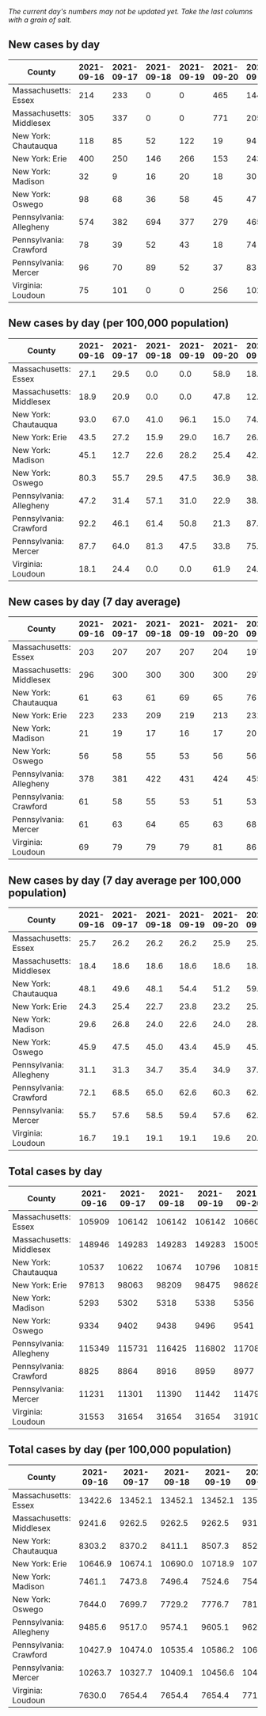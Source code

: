 _The current day's numbers may not be updated yet. Take the last columns with a grain of salt._
## New cases by day

| County | 2021-09-16 | 2021-09-17 | 2021-09-18 | 2021-09-19 | 2021-09-20 | 2021-09-21 | 2021-09-22 |
| --- | --- | --- | --- | --- | --- | --- | --- |
| Massachusetts: Essex | 214 | 233 | 0 | 0 | 465 | 144 |  |
| Massachusetts: Middlesex | 305 | 337 | 0 | 0 | 771 | 205 |  |
| New York: Chautauqua | 118 | 85 | 52 | 122 | 19 | 94 |  |
| New York: Erie | 400 | 250 | 146 | 266 | 153 | 243 |  |
| New York: Madison | 32 | 9 | 16 | 20 | 18 | 30 |  |
| New York: Oswego | 98 | 68 | 36 | 58 | 45 | 47 |  |
| Pennsylvania: Allegheny | 574 | 382 | 694 | 377 | 279 | 465 | 298 |
| Pennsylvania: Crawford | 78 | 39 | 52 | 43 | 18 | 74 | 65 |
| Pennsylvania: Mercer | 96 | 70 | 89 | 52 | 37 | 83 | 44 |
| Virginia: Loudoun | 75 | 101 | 0 | 0 | 256 | 102 | 110 |

## New cases by day (per 100,000 population)

| County | 2021-09-16 | 2021-09-17 | 2021-09-18 | 2021-09-19 | 2021-09-20 | 2021-09-21 | 2021-09-22 |
| --- | --- | --- | --- | --- | --- | --- | --- |
| Massachusetts: Essex | 27.1 | 29.5 | 0.0 | 0.0 | 58.9 | 18.3 |  |
| Massachusetts: Middlesex | 18.9 | 20.9 | 0.0 | 0.0 | 47.8 | 12.7 |  |
| New York: Chautauqua | 93.0 | 67.0 | 41.0 | 96.1 | 15.0 | 74.1 |  |
| New York: Erie | 43.5 | 27.2 | 15.9 | 29.0 | 16.7 | 26.5 |  |
| New York: Madison | 45.1 | 12.7 | 22.6 | 28.2 | 25.4 | 42.3 |  |
| New York: Oswego | 80.3 | 55.7 | 29.5 | 47.5 | 36.9 | 38.5 |  |
| Pennsylvania: Allegheny | 47.2 | 31.4 | 57.1 | 31.0 | 22.9 | 38.2 | 24.5 |
| Pennsylvania: Crawford | 92.2 | 46.1 | 61.4 | 50.8 | 21.3 | 87.4 | 76.8 |
| Pennsylvania: Mercer | 87.7 | 64.0 | 81.3 | 47.5 | 33.8 | 75.9 | 40.2 |
| Virginia: Loudoun | 18.1 | 24.4 | 0.0 | 0.0 | 61.9 | 24.7 | 26.6 |

## New cases by day (7 day average)

| County | 2021-09-16 | 2021-09-17 | 2021-09-18 | 2021-09-19 | 2021-09-20 | 2021-09-21 | 2021-09-22 |
| --- | --- | --- | --- | --- | --- | --- | --- |
| Massachusetts: Essex | 203 | 207 | 207 | 207 | 204 | 197 |  |
| Massachusetts: Middlesex | 296 | 300 | 300 | 300 | 300 | 297 |  |
| New York: Chautauqua | 61 | 63 | 61 | 69 | 65 | 76 |  |
| New York: Erie | 223 | 233 | 209 | 219 | 213 | 231 |  |
| New York: Madison | 21 | 19 | 17 | 16 | 17 | 20 |  |
| New York: Oswego | 56 | 58 | 55 | 53 | 56 | 56 |  |
| Pennsylvania: Allegheny | 378 | 381 | 422 | 431 | 424 | 455 | 438 |
| Pennsylvania: Crawford | 61 | 58 | 55 | 53 | 51 | 53 | 53 |
| Pennsylvania: Mercer | 61 | 63 | 64 | 65 | 63 | 68 | 67 |
| Virginia: Loudoun | 69 | 79 | 79 | 79 | 81 | 86 | 92 |

## New cases by day (7 day average per 100,000 population)

| County | 2021-09-16 | 2021-09-17 | 2021-09-18 | 2021-09-19 | 2021-09-20 | 2021-09-21 | 2021-09-22 |
| --- | --- | --- | --- | --- | --- | --- | --- |
| Massachusetts: Essex | 25.7 | 26.2 | 26.2 | 26.2 | 25.9 | 25.0 |  |
| Massachusetts: Middlesex | 18.4 | 18.6 | 18.6 | 18.6 | 18.6 | 18.4 |  |
| New York: Chautauqua | 48.1 | 49.6 | 48.1 | 54.4 | 51.2 | 59.9 |  |
| New York: Erie | 24.3 | 25.4 | 22.7 | 23.8 | 23.2 | 25.1 |  |
| New York: Madison | 29.6 | 26.8 | 24.0 | 22.6 | 24.0 | 28.2 |  |
| New York: Oswego | 45.9 | 47.5 | 45.0 | 43.4 | 45.9 | 45.9 |  |
| Pennsylvania: Allegheny | 31.1 | 31.3 | 34.7 | 35.4 | 34.9 | 37.4 | 36.0 |
| Pennsylvania: Crawford | 72.1 | 68.5 | 65.0 | 62.6 | 60.3 | 62.6 | 62.6 |
| Pennsylvania: Mercer | 55.7 | 57.6 | 58.5 | 59.4 | 57.6 | 62.1 | 61.2 |
| Virginia: Loudoun | 16.7 | 19.1 | 19.1 | 19.1 | 19.6 | 20.8 | 22.2 |

## Total cases by day

| County | 2021-09-16 | 2021-09-17 | 2021-09-18 | 2021-09-19 | 2021-09-20 | 2021-09-21 | 2021-09-22 |
| --- | --- | --- | --- | --- | --- | --- | --- |
| Massachusetts: Essex | 105909 | 106142 | 106142 | 106142 | 106607 | 106751 |  |
| Massachusetts: Middlesex | 148946 | 149283 | 149283 | 149283 | 150054 | 150259 |  |
| New York: Chautauqua | 10537 | 10622 | 10674 | 10796 | 10815 | 10909 |  |
| New York: Erie | 97813 | 98063 | 98209 | 98475 | 98628 | 98871 |  |
| New York: Madison | 5293 | 5302 | 5318 | 5338 | 5356 | 5386 |  |
| New York: Oswego | 9334 | 9402 | 9438 | 9496 | 9541 | 9588 |  |
| Pennsylvania: Allegheny | 115349 | 115731 | 116425 | 116802 | 117081 | 117546 | 117844 |
| Pennsylvania: Crawford | 8825 | 8864 | 8916 | 8959 | 8977 | 9051 | 9116 |
| Pennsylvania: Mercer | 11231 | 11301 | 11390 | 11442 | 11479 | 11562 | 11606 |
| Virginia: Loudoun | 31553 | 31654 | 31654 | 31654 | 31910 | 32012 | 32122 |

## Total cases by day (per 100,000 population)

| County | 2021-09-16 | 2021-09-17 | 2021-09-18 | 2021-09-19 | 2021-09-20 | 2021-09-21 | 2021-09-22 |
| --- | --- | --- | --- | --- | --- | --- | --- |
| Massachusetts: Essex | 13422.6 | 13452.1 | 13452.1 | 13452.1 | 13511.1 | 13529.3 |  |
| Massachusetts: Middlesex | 9241.6 | 9262.5 | 9262.5 | 9262.5 | 9310.3 | 9323.0 |  |
| New York: Chautauqua | 8303.2 | 8370.2 | 8411.1 | 8507.3 | 8522.3 | 8596.3 |  |
| New York: Erie | 10646.9 | 10674.1 | 10690.0 | 10718.9 | 10735.6 | 10762.0 |  |
| New York: Madison | 7461.1 | 7473.8 | 7496.4 | 7524.6 | 7549.9 | 7592.2 |  |
| New York: Oswego | 7644.0 | 7699.7 | 7729.2 | 7776.7 | 7813.5 | 7852.0 |  |
| Pennsylvania: Allegheny | 9485.6 | 9517.0 | 9574.1 | 9605.1 | 9628.0 | 9666.3 | 9690.8 |
| Pennsylvania: Crawford | 10427.9 | 10474.0 | 10535.4 | 10586.2 | 10607.5 | 10694.9 | 10771.7 |
| Pennsylvania: Mercer | 10263.7 | 10327.7 | 10409.1 | 10456.6 | 10490.4 | 10566.2 | 10606.4 |
| Virginia: Loudoun | 7630.0 | 7654.4 | 7654.4 | 7654.4 | 7716.3 | 7741.0 | 7767.6 |
